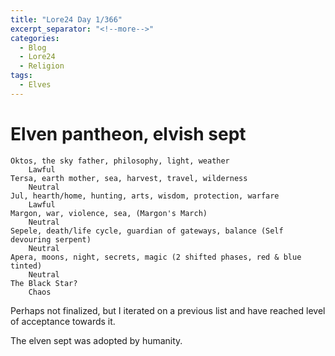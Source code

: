 ```yaml
---
title: "Lore24 Day 1/366"
excerpt_separator: "<!--more-->"
categories: 
  - Blog
  - Lore24 
  - Religion
tags:
  - Elves
---
```


# Elven pantheon, elvish sept

    Oktos, the sky father, philosophy, light, weather
        Lawful
    Tersa, earth mother, sea, harvest, travel, wilderness
        Neutral
    Jul, hearth/home, hunting, arts, wisdom, protection, warfare
        Lawful
    Margon, war, violence, sea, (Margon's March)
        Neutral
    Sepele, death/life cycle, guardian of gateways, balance (Self devouring serpent)
        Neutral
    Apera, moons, night, secrets, magic (2 shifted phases, red & blue tinted)
        Neutral
    The Black Star?
        Chaos

<!--more-->

Perhaps not finalized, but I iterated on a previous list and have reached level of acceptance towards it.

The elven sept was adopted by humanity.
